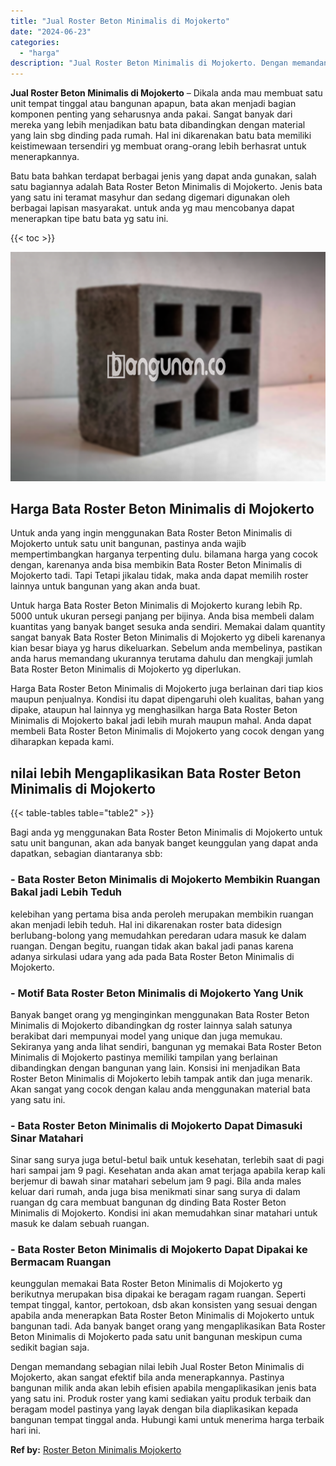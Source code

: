 ```yaml
---
title: "Jual Roster Beton Minimalis di Mojokerto"
date: "2024-06-23"
categories: 
  - "harga"
description: "Jual Roster Beton Minimalis di Mojokerto. Dengan memandang sebagian nilai lebih Jual Roster Beton Minimalis di Mojokerto, akan sangat efektif bila anda mener..."
---
```


**Jual Roster Beton Minimalis di Mojokerto** – Dikala anda mau membuat satu unit tempat tinggal atau bangunan apapun, bata akan menjadi bagian komponen penting yang seharusnya anda pakai. Sangat banyak dari mereka yang lebih menjadikan batu bata dibandingkan dengan material yang lain sbg dinding pada rumah. Hal ini dikarenakan batu bata memiliki keistimewaan tersendiri yg membuat orang-orang lebih berhasrat untuk menerapkannya.

Batu bata bahkan terdapat berbagai jenis yang dapat anda gunakan, salah satu bagiannya adalah Bata Roster Beton Minimalis di Mojokerto. Jenis bata yang satu ini teramat masyhur dan sedang digemari digunakan oleh berbagai lapisan masyarakat. untuk anda yg mau mencobanya dapat menerapkan tipe batu bata yg satu ini.

{{< toc >}}

![Jual Roster Beton Minimalis di Mojokerto](/images/bata-roster-minimalis-18.png)

## Harga Bata Roster Beton Minimalis di Mojokerto

Untuk anda yang ingin menggunakan Bata Roster Beton Minimalis di Mojokerto untuk satu unit bangunan, pastinya anda wajib mempertimbangkan harganya terpenting dulu. bilamana harga yang cocok dengan, karenanya anda bisa membikin Bata Roster Beton Minimalis di Mojokerto tadi. Tapi Tetapi jikalau tidak, maka anda dapat memilih roster lainnya untuk bangunan yang akan anda buat.

Untuk harga Bata Roster Beton Minimalis di Mojokerto kurang lebih Rp. 5000 untuk ukuran persegi panjang per bijinya. Anda bisa membeli dalam kuantitas yang banyak banget sesuka anda sendiri. Memakai dalam quantity sangat banyak Bata Roster Beton Minimalis di Mojokerto yg dibeli karenanya kian besar biaya yg harus dikeluarkan. Sebelum anda membelinya, pastikan anda harus memandang ukurannya terutama dahulu dan mengkaji jumlah Bata Roster Beton Minimalis di Mojokerto yg diperlukan.

Harga Bata Roster Beton Minimalis di Mojokerto juga berlainan dari tiap kios maupun penjualnya. Kondisi itu dapat dipengaruhi oleh kualitas, bahan yang dipake, ataupun hal lainnya yg menghasilkan harga Bata Roster Beton Minimalis di Mojokerto bakal jadi lebih murah maupun mahal. Anda dapat membeli Bata Roster Beton Minimalis di Mojokerto yang cocok dengan yang diharapkan kepada kami.

## nilai lebih Mengaplikasikan Bata Roster Beton Minimalis di Mojokerto

{{< table-tables table="table2" >}}

Bagi anda yg menggunakan Bata Roster Beton Minimalis di Mojokerto untuk satu unit bangunan, akan ada banyak banget keunggulan yang dapat anda dapatkan, sebagian diantaranya sbb:

### \- Bata Roster Beton Minimalis di Mojokerto Membikin Ruangan Bakal jadi Lebih Teduh

kelebihan yang pertama bisa anda peroleh merupakan membikin ruangan akan menjadi lebih teduh. Hal ini dikarenakan roster bata didesign berlubang-bolong yang memudahkan peredaran udara masuk ke dalam ruangan. Dengan begitu, ruangan tidak akan bakal jadi panas karena adanya sirkulasi udara yang ada pada Bata Roster Beton Minimalis di Mojokerto.

### \- Motif Bata Roster Beton Minimalis di Mojokerto Yang Unik

Banyak banget orang yg menginginkan menggunakan Bata Roster Beton Minimalis di Mojokerto dibandingkan dg roster lainnya salah satunya berakibat dari mempunyai model yang unique dan juga memukau. Sekiranya yang anda lihat sendiri, bangunan yg memakai Bata Roster Beton Minimalis di Mojokerto pastinya memiliki tampilan yang berlainan dibandingkan dengan bangunan yang lain. Konsisi ini menjadikan Bata Roster Beton Minimalis di Mojokerto lebih tampak antik dan juga menarik. Akan sangat yang cocok dengan kalau anda menggunakan material bata yang satu ini.

### \- Bata Roster Beton Minimalis di Mojokerto Dapat Dimasuki Sinar Matahari

Sinar sang surya juga betul-betul baik untuk kesehatan, terlebih saat di pagi hari sampai jam 9 pagi. Kesehatan anda akan amat terjaga apabila kerap kali berjemur di bawah sinar matahari sebelum jam 9 pagi. Bila anda males keluar dari rumah, anda juga bisa menikmati sinar sang surya di dalam ruangan dg cara membuat bangunan dg dinding Bata Roster Beton Minimalis di Mojokerto. Kondisi ini akan memudahkan sinar matahari untuk masuk ke dalam sebuah ruangan.

### \- Bata Roster Beton Minimalis di Mojokerto Dapat Dipakai ke Bermacam Ruangan

keunggulan memakai Bata Roster Beton Minimalis di Mojokerto yg berikutnya merupakan bisa dipakai ke beragam ragam ruangan. Seperti tempat tinggal, kantor, pertokoan, dsb akan konsisten yang sesuai dengan apabila anda menerapkan Bata Roster Beton Minimalis di Mojokerto untuk bangunan tadi. Ada banyak banget orang yang mengaplikasikan Bata Roster Beton Minimalis di Mojokerto pada satu unit bangunan meskipun cuma sedikit bagian saja.

Dengan memandang sebagian nilai lebih Jual Roster Beton Minimalis di Mojokerto, akan sangat efektif bila anda menerapkannya. Pastinya bangunan milik anda akan lebih efisien apabila mengaplikasikan jenis bata yang satu ini. Produk roster yang kami sediakan yaitu produk terbaik dan beragam model pastinya yang layak dengan bila diaplikasikan kepada bangunan tempat tinggal anda. Hubungi kami untuk menerima harga terbaik hari ini.

**Ref by:** [Roster Beton Minimalis Mojokerto](https://id.wikipedia.org/wiki/Roster)
